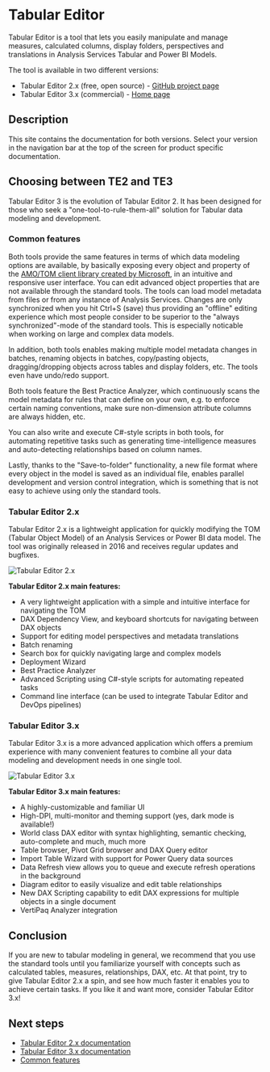 ﻿# Tabular Editor

Tabular Editor is a tool that lets you easily manipulate and manage measures, calculated columns, display folders, perspectives and translations in Analysis Services Tabular and Power BI Models.

The tool is available in two different versions:

- Tabular Editor 2.x (free, open source) - [GitHub project page](https://github.com/TabularEditor/TabularEditor)
- Tabular Editor 3.x (commercial) - [Home page](https://tabulareditor.com)

## Description
This site contains the documentation for both versions. Select your version in the navigation bar at the top of the screen for product specific documentation.

## Choosing between TE2 and TE3

Tabular Editor 3 is the evolution of Tabular Editor 2. It has been designed for those who seek a "one-tool-to-rule-them-all" solution for Tabular data modeling and development.

### Common features

Both tools provide the same features in terms of which data modeling options are available, by basically exposing every object and property of the [AMO/TOM client library created by Microsoft](https://docs.microsoft.com/en-us/analysis-services/tom/introduction-to-the-tabular-object-model-tom-in-analysis-services-amo?view=asallproducts-allversions), in an intuitive and responsive user interface. You can edit advanced object properties that are not available through the standard tools. The tools can load model metadata from files or from any instance of Analysis Services. Changes are only synchronized when you hit Ctrl+S (save) thus providing an "offline" editing experience which most people consider to be superior to the "always synchronized"-mode of the standard tools. This is especially noticable when working on large and complex data models.

In addition, both tools enables making multiple model metadata changes in batches, renaming objects in batches, copy/pasting objects, dragging/dropping objects across tables and display folders, etc. The tools even have undo/redo support.

Both tools feature the Best Practice Analyzer, which continuously scans the model metadata for rules that can define on your own, e.g. to enforce certain naming conventions, make sure non-dimension attribute columns are always hidden, etc.

You can also write and execute C#-style scripts in both tools, for automating repetitive tasks such as generating time-intelligence measures and auto-detecting relationships based on column names.

Lastly, thanks to the "Save-to-folder" functionality, a new file format where every object in the model is saved as an individual file, enables parallel development and version control integration, which is something that is not easy to achieve using only the standard tools. 

### Tabular Editor 2.x

Tabular Editor 2.x is a lightweight application for quickly modifying the TOM (Tabular Object Model) of an Analysis Services or Power BI data model. The tool was originally released in 2016 and receives regular updates and bugfixes.

![Tabular Editor 2.x](~/images/te2.png)

**Tabular Editor 2.x main features:**

- A very lightweight application with a simple and intuitive interface for navigating the TOM
- DAX Dependency View, and keyboard shortcuts for navigating between DAX objects
- Support for editing model perspectives and metadata translations
- Batch renaming
- Search box for quickly navigating large and complex models
- Deployment Wizard
- Best Practice Analyzer
- Advanced Scripting using C#-style scripts for automating repeated tasks
- Command line interface (can be used to integrate Tabular Editor and DevOps pipelines)

### Tabular Editor 3.x

Tabular Editor 3.x is a more advanced application which offers a premium experience with many convenient features to combine all your data modeling and development needs in one single tool.

![Tabular Editor 3.x](~/images/te3.png)

**Tabular Editor 3.x main features:**

- A highly-customizable and familiar UI
- High-DPI, multi-monitor and theming support (yes, dark mode is available!)
- World class DAX editor with syntax highlighting, semantic checking, auto-complete and much, much more
- Table browser, Pivot Grid browser and DAX Query editor
- Import Table Wizard with support for Power Query data sources
- Data Refresh view allows you to queue and execute refresh operations in the background
- Diagram editor to easily visualize and edit table relationships
- New DAX Scripting capability to edit DAX expressions for multiple objects in a single document
- VertiPaq Analyzer integration

## Conclusion

If you are new to tabular modeling in general, we recommend that you use the standard tools until you familiarize yourself with concepts such as calculated tables, measures, relationships, DAX, etc. At that point, try to give Tabular Editor 2.x a spin, and see how much faster it enables you to achieve certain tasks. If you like it and want more, consider Tabular Editor 3.x!

## Next steps

- [Tabular Editor 2.x documentation](te2/Getting-Started.md)
- [Tabular Editor 3.x documentation](te3/getting-started.md)
- [Common features](common/common-features.md)
